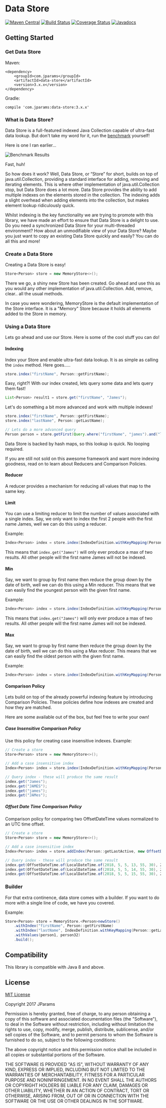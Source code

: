 # Data Store

[![Maven Central](https://maven-badges.herokuapp.com/maven-central/com.jparams/data-store/badge.svg)](https://maven-badges.herokuapp.com/maven-central/com.jparams/data-store)
 [![Build Status](https://travis-ci.org/jparams/data-store.svg?branch=master)](https://travis-ci.org/jparams/data-store) [![Coverage Status](https://coveralls.io/repos/github/jparams/data-store/badge.svg?branch=master)](https://coveralls.io/github/jparams/data-store?branch=master) [![Javadocs](http://www.javadoc.io/badge/com.jparams/data-store.svg)](http://www.javadoc.io/doc/com.jparams/data-store)

## Getting Started

### Get Data Store

Maven:
```
<dependency>
    <groupId>com.jparams</groupId>
    <artifactId>data-store</artifactId>
    <version>3.x.x</version>
</dependency>
```

Gradle:
```
compile 'com.jparams:data-store:3.x.x'
```

### What is Data Store?
Data Store is a full-featured indexed Java Collection capable of ultra-fast data lookup. But don't take my word for it, run the [benchmark](src/test/java/com/jparams/store/memory/MemoryStoreBenchmarkTest.java) yourself!

Here is one I ran earlier...

![Benchmark Results](benchmark-results.png)

Fast, huh!

So how does it work? Well, Data Store, or “Store” for short, builds on top of java.util.Collection, providing a standard interface for adding, removing and iterating elements. This is where other implementation of java.util.Collection stop, but Data Store does a lot more. Data Store provides the ability to add multiple indexes on the elements stored in the collection. The indexing adds a slight overhead when adding elements into the collection, but makes element lookup ridiculously quick.

Whilst indexing is the key functionality we are trying to promote with this library, we have made an effort to ensure that Data Store is a delight to use. Do you need a synchronized Data Store for your multi-threaded environment? How about an unmodifiable view of your Data Store? Maybe you just want to copy an existing Data Store quickly and easily? You can do all this and more!

### Create a Data Store
Creating a Data Store is easy!

```java
Store<Person> store = new MemoryStore<>();
```

There we go, a shiny new Store has been created. Go ahead and use this as you would any other implementation of java.util.Collection. Add, remove, clear.. all the usual methods.

In case you were wondering, MemoryStore is the default implementation of the Store interface. It is a "Memory" Store because it holds all elements added to the Store in memory.

### Using a Data Store
Lets go ahead and use our Store. Here is some of the cool stuff you can do!

#### Indexing
Index your Store and enable ultra-fast data lookup. It is as simple as calling the `index` method. Here goes.....

```java
store.index("firstName", Person::getFirstName);
```

Easy, right?! With our index created, lets query some data and lets query them fast!

```java
List<Person> result1 = store.get("firstName", "James");
```

Let's do something a bit more advanced and work with multiple indexes!

```java
store.index("firstName", Person::getFirstName);
store.index("lastName", Person::getLastName);

// Lets do a more advanced query
Person person = store.getFirst(Query.where("firstName", "james").and("lastName", "smith"));
```

Data Store is backed by hash maps, so this lookup is quick. No looping required.

If you are still not sold on this awesome framework and want more indexing goodness, read on to learn about Reducers and Comparison Policies.

#### Reducer
A reducer provides a mechanism for reducing all values that map to the same key. 

#### Limit
You can use a limiting reducer to limit the number of values associated with a single index. Say, we only want to index the first 2 people with the first name James, well we can do this using a reducer.

Example:
```java
Index<Person> index = store.index(IndexDefinition.withKeyMapping(Person::getFirstName).withReducer(new MinReducer(2, Retain.OLDEST)));
```

This means that `index.get("James")` will only ever produce a max of two results. All other people will the first name James will not be indexed.

#### Min
Say, we want to group by first name then reduce the group down by the date of birth, well we can do this using a Min reducer. This means that we can easily find the youngest person with the given first name.

Example:
```java
Index<Person> index = store.index(IndexDefinition.withKeyMapping(Person::getFirstName).withReducer(new MinReducer(Person::getDateOfBirth, false)));
```

This means that `index.get("James")` will only ever produce a max of two results. All other people will the first name James will not be indexed.

#### Max
Say, we want to group by first name then reduce the group down by the date of birth, well we can do this using a Max reducer. This means that we can easily find the oldest person with the given first name.

Example:
```java
Index<Person> index = store.index(IndexDefinition.withKeyMapping(Person::getFirstName).withReducer(new MaxReducer(Person::getDateOfBirth, false)));
```

#### Comparison Policy
Lets build on top of the already powerful indexing feature by introducing Comparison Policies. These policies define how indexes are created and how they are matched.

Here are some available out of the box, but feel free to write your own!

##### Case Insensitive Comparison Policy
Use this policy for creating case insensitive indexes. Example:

```java
// Create a store
Store<Person> store = new MemoryStore<>();

// Add a case insensitive index
Index<Person> index = store.index(IndexDefinition.withKeyMapping(Person::getLastName).withComparisonPolicy(new CaseInsensitiveComparisonPolicy()));

// Query index - these will produce the same result
index.get("James");
index.get("JAMES");
index.get("james");
index.get("JAMes");
```

##### Offset Date Time Comparison Policy
Comparison policy for comparing two OffsetDateTime values normalized to an UTC time offset.

```java
// Create a store
Store<Person> store = new MemoryStore<>();

// Add a case insensitive index
Index<Person> index = store.addIndex(Person::getLastActive, new OffsetDateTimeComparisonPolicy());

// Query index - these will produce the same result
index.get(OffsetDateTime.of(LocalDateTime.of(2018, 5, 5, 13, 55, 30), ZoneOffset.ofHours(2)));
index.get(OffsetDateTime.of(LocalDateTime.of(2018, 5, 5, 14, 55, 30), ZoneOffset.ofHours(3)));
index.get(OffsetDateTime.of(LocalDateTime.of(2018, 5, 5, 15, 55, 30), ZoneOffset.ofHours(4)));
```

### Builder
For that extra continence, data store comes with a builder. If you want to do more with a single line of code, we have you covered.

Example:

```java
Store<Person> store = MemoryStore.<Person>newStore()
    .withIndex("firstName", Person::getFirstName)
    .withIndex("lastName", IndexDefinition.withKeyMapping(Person::getLastName).withComparisonPolicy(new CaseInsensitiveComparisonPolicy()))
    .withValues(person1, person32)
    .build();
```

## Compatibility
This library is compatible with Java 8 and above.

## License
[MIT License](http://www.opensource.org/licenses/mit-license.php)

Copyright 2017 JParams

Permission is hereby granted, free of charge, to any person obtaining a copy of this software and associated documentation files (the "Software"), to deal in the Software without restriction, including without limitation the rights to use, copy, modify, merge, publish, distribute, sublicense, and/or sell copies of the Software, and to permit persons to whom the Software is furnished to do so, subject to the following conditions:

The above copyright notice and this permission notice shall be included in all copies or substantial portions of the Software.

THE SOFTWARE IS PROVIDED "AS IS", WITHOUT WARRANTY OF ANY KIND, EXPRESS OR IMPLIED, INCLUDING BUT NOT LIMITED TO THE WARRANTIES OF MERCHANTABILITY, FITNESS FOR A PARTICULAR PURPOSE AND NONINFRINGEMENT. IN NO EVENT SHALL THE AUTHORS OR COPYRIGHT HOLDERS BE LIABLE FOR ANY CLAIM, DAMAGES OR OTHER LIABILITY, WHETHER IN AN ACTION OF CONTRACT, TORT OR OTHERWISE, ARISING FROM, OUT OF OR IN CONNECTION WITH THE SOFTWARE OR THE USE OR OTHER DEALINGS IN THE SOFTWARE.
